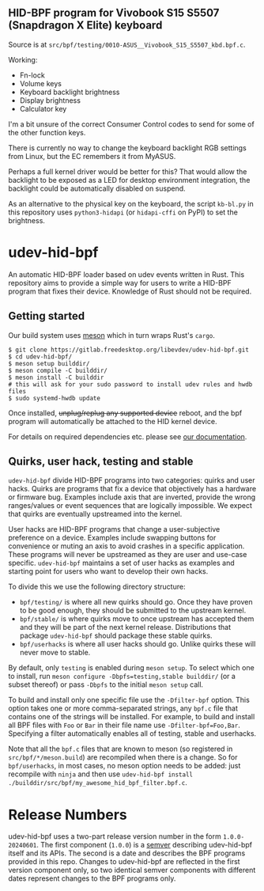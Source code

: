 ## HID-BPF program for Vivobook S15 S5507 (Snapdragon X Elite) keyboard

Source is at `src/bpf/testing/0010-ASUS__Vivobook_S15_S5507_kbd.bpf.c`.

Working:

- Fn-lock
- Volume keys
- Keyboard backlight brightness
- Display brightness
- Calculator key

I'm a bit unsure of the correct Consumer Control codes to send for
some of the other function keys.

There is currently no way to change the keyboard backlight RGB
settings from Linux, but the EC remembers it from MyASUS.

Perhaps a full kernel driver would be better for this? That would
allow the backlight to be exposed as a LED for desktop environment
integration, the backlight could be automatically disabled on suspend.

As an alternative to the physical key on the keyboard, the script
`kb-bl.py` in this repository uses `python3-hidapi` (or `hidapi-cffi`
on PyPI) to set the brightness.

# udev-hid-bpf

An automatic HID-BPF loader based on udev events written in Rust. This repository aims to
provide a simple way for users to write a HID-BPF program that fixes their device. Knowledge of Rust
should not be required.

## Getting started

Our build system uses [meson](https://mesonbuild.com/) which in turn wraps Rust's `cargo`.

```
$ git clone https://gitlab.freedesktop.org/libevdev/udev-hid-bpf.git
$ cd udev-hid-bpf/
$ meson setup builddir/
$ meson compile -C builddir/
$ meson install -C builddir
# this will ask for your sudo password to install udev rules and hwdb files
$ sudo systemd-hwdb update
```

Once installed, ~~unplug/replug any supported device~~ reboot, and the bpf program will automatically be attached to the HID kernel device.

For details on required dependencies etc. please see [our documentation](https://libevdev.pages.freedesktop.org/udev-hid-bpf/).

## Quirks, user hack, testing and stable

`udev-hid-bpf` divide HID-BPF programs into two categories: quirks and user hacks. Quirks are programs that
fix a device that objectively has a hardware or firmware bug. Examples include axis that are inverted, provide
the wrong ranges/values or event sequences that are logically impossible.
We expect that quirks are eventually upstreamed into the kernel.

User hacks are HID-BPF programs that change a user-subjective preference on a device. Examples include swapping
buttons for convenience or muting an axis to avoid crashes in a specific application. These programs will
never be upstreamed as they are user and use-case specific. `udev-hid-bpf` maintains a set of user hacks
as examples and starting point for users who want to develop their own hacks.

To divide this we use the following directory structure:

- `bpf/testing/` is where all new quirks should go. Once they have proven to be good enough, they should be
   submitted to the upstream kernel.
- `bpf/stable/` is where quirks move to once upstream has accepted them and they will be part of the next kernel release.
   Distributions that package `udev-hid-bpf` should package these stable quirks.
- `bpf/userhacks` is where all user hacks should go. Unlike quirks these will never move to stable.

By default, only `testing` is enabled during `meson setup`. To select which one to install, run
`meson configure -Dbpfs=testing,stable builddir/` (or a subset
thereof) or pass `-Dbpfs` to the initial `meson setup` call.

To build and install only one specific file use the `-Dfilter-bpf` option. This option takes one or more comma-separated strings,
any `bpf.c` file that contains one of the strings will be installed. For example,
to build and install all BPF files with `Foo` or `Bar` in their file name use `-Dfilter-bpf=Foo,Bar`.
Specifying a filter automatically enables all of testing, stable and userhacks.

Note that all the `bpf.c` files that are known to meson (so registered in `src/bpf/*/meson.build`) are recompiled
when there is a change. So for `bpf/userhacks`, in most cases, no meson option needs to be added: just recompile
with `ninja` and then use `udev-hid-bpf install ./builddir/src/bpf/my_awesome_hid_bpf_filter.bpf.c`.

# Release Numbers

udev-hid-bpf uses a two-part release version number in the form `1.0.0-20240601`. The first component
(`1.0.0`) is a [semver](https://semver.org) describing udev-hid-bpf itself and its APIs. The second is a date
and describes the BPF programs provided in this repo. Changes to udev-hid-bpf are reflected in the first
version component only, so two identical semver components with different dates represent changes to the BPF
programs only.
